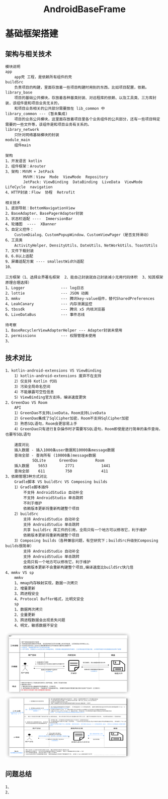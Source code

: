 # <p align="center"> AndroidBaseFrame</p>

# 基础框架搭建

## 架构与相关技术

    模块说明
    app
        app壳 工程，是依赖所有组件的壳
    buildSrc
        负责项目的构建，里面存放着一些项目构建时用到的东西，比如项目配置，依赖。
    library_base
        项目的基础公共模块，存放着各种基类封装、对远程库的依赖、以及工具类、三方库封装，该组件是和项目业务无关的，
        和项目业务相关的公共部分需要放在 lib_common 中
    library_common --- (暂未集成)
        项目的业务公共模块，这里面存放着项目里各个业务组件的公共部分，还有一些项目特定需要的一些文件等，该组件是和项目业务有关系的。
    library_network
        只针对网络基础模块的封装
    module_main
        组件main

    架构
    1、开发语言 kotlin
    2、组件框架：Arouter
    3、架构：MVVM + JetPack
            MVVM：View  Mode  ViewMode  Repository
            JetPack: ViewBinding  DataBinding  LiveData  ViewMode  LifeCycle  navigation
    4、HTTP封装：Flow  协程  Retrofit

    相关技术
    1、底部导航：BottomNavigationView
    2、BaseAdapter、BasePagerAdapter封装
    3、状态栏适配 ----  ImmersionBar
    4、轮播图  ----  XBanner 
    5、自定义控件：
        CustomDialog、CustomPopupWindow、CustomViewPager（是否支持滑动）
    6、工具类
        ActivityHelper、DensityUtils、DateUtils、NetWorkUtils、ToastUtils
    7、文件下载封装
    8、6.0以上适配
    9、屏幕适配方案 ---- smallestWidth适配
    10、

    三方框架（1、选择业界著名框架  2、能自己封装就自己封装减小无用代码体积  3、知其框架原理合理选择）
    1、Logger                --- log日志
    2、lottie                --- JSON 动画
    3、mmkv                  --- 腾讯key-value组件，替代SharedPreferences
    4、LeakCanary            --- 内存泄漏监控
    5、tbssdk                --- 腾讯 x5 内核浏览器
    6、LiveDataBus           --- 事件总线
    
    待考察
    1、BaseRecyclerViewAdapterHelper --- Adapter封装未使用
    2、permissionx           --- 权限管理未使用
    3、

## 技术对比

    1、kotlin-android-extensions VS ViewBinding
        1）kotlin-android-extensions 废弃不在支持
        2）仅支持 Kotlin 代码
        3）污染全局命名空间
        4）不能暴露可空性信息
        5）ViewBinding官方支持，编译速度更快
    2、GreenDao VS Room
        API
        1）GreenDao不支持LiveData，Room支持LiveData
        2）GreenDao集成了SqlCipher加密，Room不支持SqlCipher加密
        3）熟悉SQL语句，Room会更容易上手
        4）GreenDao只有进行复杂操作时才需要写SQL语句，Room即使是进行简单的条件查询，也要写SQL语句

        速度对比
        插入数据 - 插入1000条user数据和10000条message数据
        查询全部 - 查询所有 (10000条)message数据
                SQLite	    GreenDao	    Room
        插入数据	5653	    2771	        1441
        查询全部	611	        750	            411
    3、依赖管理3种方式对比
        Gradle脚本 VS buildSrc VS Composing builds
        1）Gradle脚本插件
            不支持 AndroidStudio 自动补全
            不支持 AndroidStudio 单击跳转
            不利于维护
            依赖版本更新将重新构建整个项目
        2）buildSrc
            支持 AndroidStudio 自动补全
            支持 AndroidStudio 单击跳转
            共享 buildSrc 库工件的引用，全局只有一个地方可以修改它，利于维护
            依赖版本更新将重新构建整个项目
        3）Composing builds（各种兼容问题，有空研究下；buildSrc升级到Composing builds很简单）
            支持 AndroidStudio 自动补全
            支持 AndroidStudio 单击跳转
            全局只有一个地方可以修改它，利于维护
            依赖版本更新不会重新构建整个项目,编译速度比buildSrc快几倍
    4、mmkv VS sp
        mmkv
        1、mmap内存映射实现，数据一次拷贝
        2、增量更新
        3、跨进程安全
        4、Protocol Buffer格式，比明文安全
        sp
        1、数据两次拷贝
        2、全量更新
        3、跨进程数据会出现丢失问题
        4、明文，敏感数据不安全
<p float="left">
    <img src="https://github.com/jingju/kotlinbasestructure/blob/feature_architecture/screenshot/sp.png" width="400" height="200"/>
    <img src="https://github.com/jingju/kotlinbasestructure/blob/feature_architecture/screenshot/mmkv.png" width="400" height="200"/>
</p>

## 问题总结

    1、
    2、

